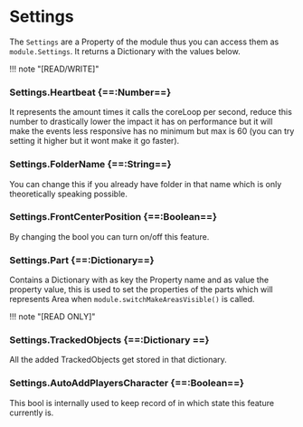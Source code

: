 # Settings

The `Settings` are a Property of the module thus you can access them as `module.Settings`. It returns a Dictionary with the values below.

!!! note "\[READ/WRITE\]"

### Settings.Heartbeat {==:Number==}
It represents the amount times it calls the coreLoop per second, reduce this number to drastically lower the impact it has on performance but it will make the events less responsive has no minimum but max is 60 (you can try setting it higher but it wont make it go faster).

### Settings.FolderName {==:String==}
You can change this if you already have folder in that name which is only theoretically speaking possible.

### Settings.FrontCenterPosition {==:Boolean==}
By changing the bool you can turn on/off this feature.

### Settings.Part {==:Dictionary==}
Contains a Dictionary with as key the Property name and as value the property value, this is used to set the properties of the parts which will represents Area when `module.switchMakeAreasVisible()` is called.

!!! note "\[READ ONLY\]" 
### Settings.TrackedObjects {==:Dictionary ==}
All the added TrackedObjects get stored in that dictionary.
### Settings.AutoAddPlayersCharacter {==:Boolean==}
This bool is internally used to keep record of in which state this feature currently is.

<script>
document.addEventListener('DOMContentLoaded', init);

function init(){
    document.querySelectorAll("[data-md-component='toc'] li a").forEach( link =>{
        console.log(link.innerHTML)
        const reg = /\s*(\S+)/;
        console.log(reg.exec(link.innerHTML))
        link.innerHTML = link.innerHTML.match(reg)[1]
    });
}
</script>